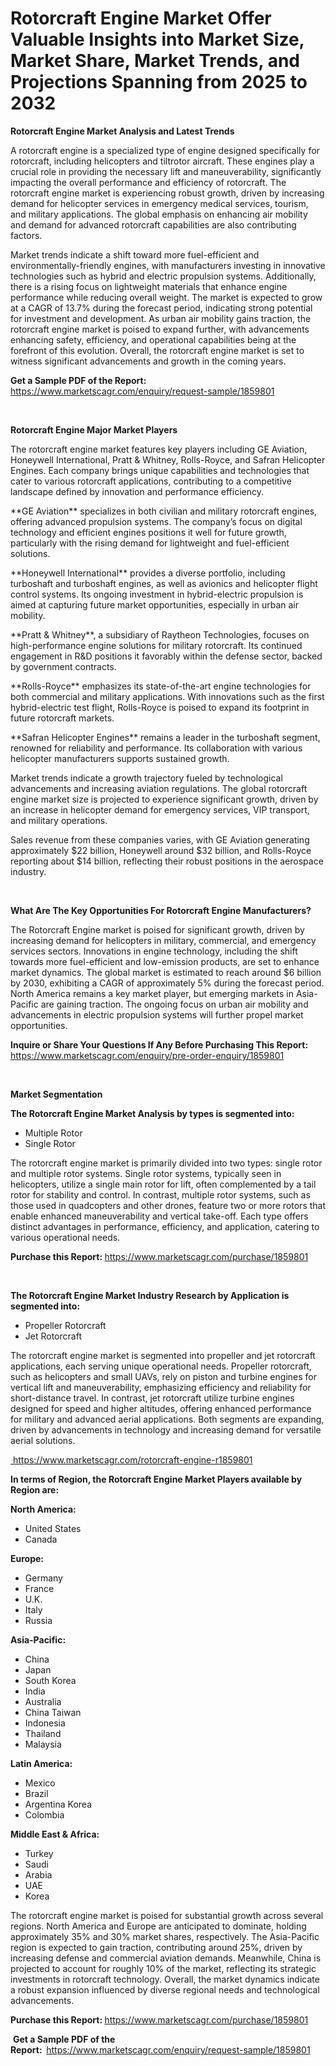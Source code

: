 <p><h1>Rotorcraft Engine Market Offer Valuable Insights into Market Size, Market Share, Market Trends, and Projections Spanning from 2025 to 2032</h1></p><p><strong>Rotorcraft Engine Market Analysis and Latest Trends</strong></p>
<p><p>A rotorcraft engine is a specialized type of engine designed specifically for rotorcraft, including helicopters and tiltrotor aircraft. These engines play a crucial role in providing the necessary lift and maneuverability, significantly impacting the overall performance and efficiency of rotorcraft. The rotorcraft engine market is experiencing robust growth, driven by increasing demand for helicopter services in emergency medical services, tourism, and military applications. The global emphasis on enhancing air mobility and demand for advanced rotorcraft capabilities are also contributing factors.</p><p>Market trends indicate a shift toward more fuel-efficient and environmentally-friendly engines, with manufacturers investing in innovative technologies such as hybrid and electric propulsion systems. Additionally, there is a rising focus on lightweight materials that enhance engine performance while reducing overall weight. The market is expected to grow at a CAGR of 13.7% during the forecast period, indicating strong potential for investment and development. As urban air mobility gains traction, the rotorcraft engine market is poised to expand further, with advancements enhancing safety, efficiency, and operational capabilities being at the forefront of this evolution. Overall, the rotorcraft engine market is set to witness significant advancements and growth in the coming years.</p></p>
<p><strong>Get a Sample PDF of the Report:&nbsp;</strong> <a href="https://www.marketscagr.com/enquiry/request-sample/1859801?utm_campaign=1126&utm_medium=2&utm_source=Github&utm_content=ia&utm_term=16042025&utm_id=rotorcraft-engine">https://www.marketscagr.com/enquiry/request-sample/1859801</a></p>
<p>&nbsp;</p>
<p><strong>Rotorcraft Engine Major Market Players</strong></p>
<p><p>The rotorcraft engine market features key players including GE Aviation, Honeywell International, Pratt & Whitney, Rolls-Royce, and Safran Helicopter Engines. Each company brings unique capabilities and technologies that cater to various rotorcraft applications, contributing to a competitive landscape defined by innovation and performance efficiency.</p><p>**GE Aviation** specializes in both civilian and military rotorcraft engines, offering advanced propulsion systems. The company’s focus on digital technology and efficient engines positions it well for future growth, particularly with the rising demand for lightweight and fuel-efficient solutions.</p><p>**Honeywell International** provides a diverse portfolio, including turboshaft and turboshaft engines, as well as avionics and helicopter flight control systems. Its ongoing investment in hybrid-electric propulsion is aimed at capturing future market opportunities, especially in urban air mobility.</p><p>**Pratt & Whitney**, a subsidiary of Raytheon Technologies, focuses on high-performance engine solutions for military rotorcraft. Its continued engagement in R&D positions it favorably within the defense sector, backed by government contracts.</p><p>**Rolls-Royce** emphasizes its state-of-the-art engine technologies for both commercial and military applications. With innovations such as the first hybrid-electric test flight, Rolls-Royce is poised to expand its footprint in future rotorcraft markets.</p><p>**Safran Helicopter Engines** remains a leader in the turboshaft segment, renowned for reliability and performance. Its collaboration with various helicopter manufacturers supports sustained growth.</p><p>Market trends indicate a growth trajectory fueled by technological advancements and increasing aviation regulations. The global rotorcraft engine market size is projected to experience significant growth, driven by an increase in helicopter demand for emergency services, VIP transport, and military operations.</p><p>Sales revenue from these companies varies, with GE Aviation generating approximately $22 billion, Honeywell around $32 billion, and Rolls-Royce reporting about $14 billion, reflecting their robust positions in the aerospace industry.</p></p>
<p>&nbsp;</p>
<p><strong>What Are The Key Opportunities For Rotorcraft Engine Manufacturers?</strong></p>
<p><p>The Rotorcraft Engine market is poised for significant growth, driven by increasing demand for helicopters in military, commercial, and emergency services sectors. Innovations in engine technology, including the shift towards more fuel-efficient and low-emission products, are set to enhance market dynamics. The global market is estimated to reach around $6 billion by 2030, exhibiting a CAGR of approximately 5% during the forecast period. North America remains a key market player, but emerging markets in Asia-Pacific are gaining traction. The ongoing focus on urban air mobility and advancements in electric propulsion systems will further propel market opportunities.</p></p>
<p><strong>Inquire or Share Your Questions If Any Before Purchasing This Report:</strong> <a href="https://www.marketscagr.com/enquiry/pre-order-enquiry/1859801?utm_campaign=1126&utm_medium=2&utm_source=Github&utm_content=ia&utm_term=16042025&utm_id=rotorcraft-engine">https://www.marketscagr.com/enquiry/pre-order-enquiry/1859801</a></p>
<p>&nbsp;</p>
<p><strong>Market Segmentation</strong></p>
<p><strong>The Rotorcraft Engine Market Analysis by types is segmented into:</strong></p>
<p><ul><li>Multiple Rotor</li><li>Single Rotor</li></ul></p>
<p><p>The rotorcraft engine market is primarily divided into two types: single rotor and multiple rotor systems. Single rotor systems, typically seen in helicopters, utilize a single main rotor for lift, often complemented by a tail rotor for stability and control. In contrast, multiple rotor systems, such as those used in quadcopters and other drones, feature two or more rotors that enable enhanced maneuverability and vertical take-off. Each type offers distinct advantages in performance, efficiency, and application, catering to various operational needs.</p></p>
<p><strong>Purchase this Report:&nbsp;</strong><a href="https://www.marketscagr.com/purchase/1859801?utm_campaign=1126&utm_medium=2&utm_source=Github&utm_content=ia&utm_term=16042025&utm_id=rotorcraft-engine">https://www.marketscagr.com/purchase/1859801</a></p>
<p>&nbsp;</p>
<p><strong>The Rotorcraft Engine Market Industry Research by Application is segmented into:</strong></p>
<p><ul><li>Propeller Rotorcraft</li><li>Jet Rotorcraft</li></ul></p>
<p><p>The rotorcraft engine market is segmented into propeller and jet rotorcraft applications, each serving unique operational needs. Propeller rotorcraft, such as helicopters and small UAVs, rely on piston and turbine engines for vertical lift and maneuverability, emphasizing efficiency and reliability for short-distance travel. In contrast, jet rotorcraft utilize turbine engines designed for speed and higher altitudes, offering enhanced performance for military and advanced aerial applications. Both segments are expanding, driven by advancements in technology and increasing demand for versatile aerial solutions.</p></p>
<p><a href="https://www.marketscagr.com/rotorcraft-engine-r1859801?utm_campaign=1126&utm_medium=2&utm_source=Github&utm_content=ia&utm_term=16042025&utm_id=rotorcraft-engine">&nbsp;https://www.marketscagr.com/rotorcraft-engine-r1859801</a></p>
<p><strong>In terms of Region, the Rotorcraft Engine Market Players available by Region are:</strong></p>
<p>
    <p> <strong> North America: </strong>
        <ul>
            <li>United States</li>
            <li>Canada</li>
        </ul>
        </p> 
    <p> <strong> Europe: </strong>
        <ul>
            <li>Germany</li>
            <li>France</li>
            <li>U.K.</li>
            <li>Italy</li>
            <li>Russia</li>
        </ul>
        </p> 
    <p> <strong> Asia-Pacific: </strong>
        <ul>
            <li>China</li>
            <li>Japan</li>
            <li>South Korea</li>
            <li>India</li>
            <li>Australia</li>
            <li>China Taiwan</li>
            <li>Indonesia</li>
            <li>Thailand</li>
            <li>Malaysia</li>
        </ul>
        </p> 
    <p> <strong> Latin America: </strong>
        <ul>
            <li>Mexico</li>
            <li>Brazil</li>
            <li>Argentina Korea</li>
            <li>Colombia</li>
        </ul>
        </p> 
    <p> <strong> Middle East & Africa: </strong>
        <ul>
            <li>Turkey</li>
            <li>Saudi</li>
            <li>Arabia</li>
            <li>UAE</li>
            <li>Korea</li>
        </ul>
    </p>
    </p>
<p><p>The rotorcraft engine market is poised for substantial growth across several regions. North America and Europe are anticipated to dominate, holding approximately 35% and 30% market shares, respectively. The Asia-Pacific region is expected to gain traction, contributing around 25%, driven by increasing defense and commercial aviation demands. Meanwhile, China is projected to account for roughly 10% of the market, reflecting its strategic investments in rotorcraft technology. Overall, the market dynamics indicate a robust expansion influenced by diverse regional needs and technological advancements.</p></p>
<p><strong>Purchase this Report: </strong><a href="https://www.marketscagr.com/purchase/1859801?utm_campaign=1126&utm_medium=2&utm_source=Github&utm_content=ia&utm_term=16042025&utm_id=rotorcraft-engine">https://www.marketscagr.com/purchase/1859801</a></p>
<p>&nbsp;<strong>Get a Sample PDF of the Report:&nbsp;&nbsp;</strong><a href="https://www.marketscagr.com/enquiry/request-sample/1859801?utm_campaign=1126&utm_medium=2&utm_source=Github&utm_content=ia&utm_term=16042025&utm_id=rotorcraft-engine">https://www.marketscagr.com/enquiry/request-sample/1859801</a></p>
<p><strong></strong></p>
<p><p></p><p></p><p></p></p>